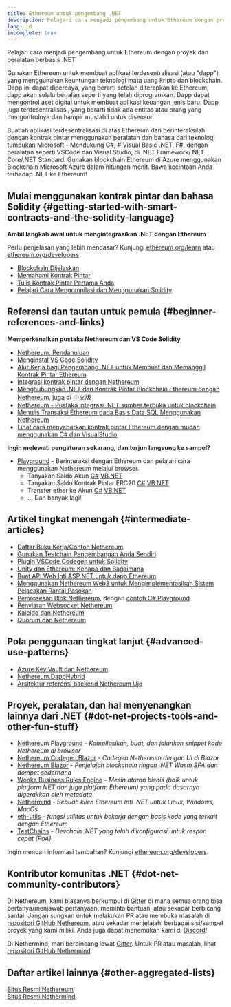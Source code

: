 ```yaml
---
title: Ethereum untuk pengembang .NET
description: Pelajari cara menjadi pengembang untuk Ethereum dengan proyek dan peralatan berbasis .NET
lang: id
incomplete: true
---
```


<FeaturedText>Pelajari cara menjadi pengembang untuk Ethereum dengan proyek dan peralatan berbasis .NET</FeaturedText>

Gunakan Ethereum untuk membuat aplikasi terdesentralisasi (atau "dapp") yang menggunakan keuntungan teknologi mata uang kripto dan blockchain. Dapp ini dapat dipercaya, yang berarti setelah diterapkan ke Ethereum, dapp akan selalu berjalan seperti yang telah diprogramkan. Dapp dapat mengontrol aset digital untuk membuat aplikasi keuangan jenis baru. Dapp juga terdesentralisasi, yang berarti tidak ada entitas atau orang yang mengontrolnya dan hampir mustahil untuk disensor.

Buatlah aplikasi terdesentralisasi di atas Ethereum dan berinteraksilah dengan kontrak pintar menggunakan peralatan dan bahasa dari teknologi tumpukan Microsoft - Mendukung C#, # Visual Basic .NET, F#, dengan peralatan seperti VSCode dan Visual Studio, di .NET Framework/.NET Core/.NET Standard. Gunakan blockchain Ethereum di Azure menggunakan Blockchain Microsoft Azure dalam hitungan menit. Bawa kecintaan Anda terhadap .NET ke Ethereum!

## Mulai menggunakan kontrak pintar dan bahasa Solidity \{#getting-started-with-smart-contracts-and-the-solidity-language}

**Ambil langkah awal untuk mengintegrasikan .NET dengan Ethereum**

Perlu penjelasan yang lebih mendasar? Kunjungi [ethereum.org/learn](/learn/) atau [ethereum.org/developers](/developers/).

- [Blockchain Dijelaskan](https://kauri.io/article/d55684513211466da7f8cc03987607d5/blockchain-explained)
- [Memahami Kontrak Pintar](https://kauri.io/article/e4f66c6079e74a4a9b532148d3158188/ethereum-101-part-5-the-smart-contract)
- [Tulis Kontrak Pintar Pertama Anda](https://kauri.io/article/124b7db1d0cf4f47b414f8b13c9d66e2/remix-ide-your-first-smart-contract)
- [Pelajari Cara Mengompilasi dan Menggunakan Solidity](https://kauri.io/article/973c5f54c4434bb1b0160cff8c695369/understanding-smart-contract-compilation-and-deployment)

## Referensi dan tautan untuk pemula \{#beginner-references-and-links}

**Memperkenalkan pustaka Nethereum dan VS Code Solidity**

- [Nethereum, Pendahuluan](https://docs.nethereum.com/en/latest/getting-started/)
- [Menginstal VS Code Solidity](https://marketplace.visualstudio.com/items?itemName=JuanBlanco.solidity)
- [Alur Kerja bagi Pengembang .NET untuk Membuat dan Memanggil Kontrak Pintar Ethereum](https://medium.com/coinmonks/a-net-developers-workflow-for-creating-and-calling-ethereum-smart-contracts-44714f191db2)
- [Integrasi kontrak pintar dengan Nethereum](https://kauri.io/#collections/Getting%20Started/smart-contracts-integration-with-nethereum/#smart-contracts-integration-with-nethereumm)
- [Menghubungkan .NET dan Kontrak Pintar Blockchain Ethereum dengan Nethereum](https://medium.com/my-blockchain-development-daily-journey/interfacing-net-and-ethereum-blockchain-smart-contracts-with-nethereum-2fa3729ac933), juga di [中文版](https://medium.com/my-blockchain-development-daily-journey/%E4%BD%BF%E7%94%A8nethereum%E9%80%A3%E6%8E%A5-net%E5%92%8C%E4%BB%A5%E5%A4%AA%E7%B6%B2%E5%8D%80%E5%A1%8A%E9%8F%88%E6%99%BA%E8%83%BD%E5%90%88%E7%B4%84-4a96d35ad1e1)
- [Nethereum - Pustaka integrasi .NET sumber terbuka untuk blockchain](https://kauri.io/#collections/a%20hackathon%20survival%20guide/nethereum-an-open-source-.net-integration-library/)
- [Menulis Transaksi Ethereum pada Basis Data SQL Menggunakan Nethereum](https://medium.com/coinmonks/writing-ethereum-transactions-to-sql-database-using-nethereum-fd94e0e4fa36)
- [Lihat cara menyebarkan kontrak pintar Ethereum dengan mudah menggunakan C# dan VisualStudio](https://koukia.ca/deploy-ethereum-smart-contracts-using-c-and-visualstudio-5be188ae928c)

**Ingin melewati pengaturan sekarang, dan terjun langsung ke sampel?**

- [Playground](http://playground.nethereum.com/) - Berinteraksi dengan Ethereum dan pelajari cara menggunakan Nethereum melalui browser.
  - Tanyakan Saldo Akun [C#](http://playground.nethereum.com/csharp/id/1001) [VB.NET](http://playground.nethereum.com/vb/id/2001)
  - Tanyakan Saldo Kontrak Pintar ERC20 [C#](http://playground.nethereum.com/csharp/id/1005) [VB.NET](http://playground.nethereum.com/vb/id/2004)
  - Transfer ether ke Akun [C#](http://playground.nethereum.com/csharp/id/1003) [VB.NET](http://playground.nethereum.com/vb/id/2003)
  - ... Dan banyak lagi!

## Artikel tingkat menengah \{#intermediate-articles}

- [Daftar Buku Kerja/Contoh Nethereum](http://docs.nethereum.com/en/latest/Nethereum.Workbooks/docs/)
- [Gunakan Testchain Pengembangan Anda Sendiri](https://github.com/Nethereum/Testchains)
- [Plugin VSCode Codegen untuk Solidity](https://docs.nethereum.com/en/latest/nethereum-codegen-vscodesolidity/)
- [Unity dan Ethereum: Kenapa dan Bagaimana](https://www.raywenderlich.com/5509-unity-and-ethereum-why-and-how)
- [Buat API Web Inti ASP.NET untuk dapp Ethereum](https://tech-mint.com/blockchain/create-asp-net-core-web-api-for-ethereum-dapps/)
- [Menggunakan Nethereum Web3 untuk Mengimplementasikan Sistem Pelacakan Rantai Pasokan](http://blog.pomiager.com/post/using-nethereum-web3-to-implement-a-supply-chain-traking-system4)
- [Pemrosesan Blok Nethereum](https://nethereum.readthedocs.io/en/latest/nethereum-block-processing-detail/), dengan [contoh C# Playground](http://playground.nethereum.com/csharp/id/1025)
- [Penyiaran Websocket Nethereum](https://nethereum.readthedocs.io/en/latest/nethereum-subscriptions-streaming/)
- [Kaleido dan Nethereum](https://kaleido.io/kaleido-and-nethereum/)
- [Quorum dan Nethereum](https://github.com/Nethereum/Nethereum/blob/master/src/Nethereum.Quorum/README.md)

## Pola penggunaan tingkat lanjut \{#advanced-use-patterns}

- [Azure Key Vault dan Nethereum](https://github.com/Azure-Samples/bc-community-samples/tree/master/akv-nethereum)
- [Nethereum.DappHybrid](https://github.com/Nethereum/Nethereum.DappHybrid)
- [Arsitektur referensi backend Nethereum Ujo](https://docs.nethereum.com/en/latest/nethereum-ujo-backend-sample/)

## Proyek, peralatan, dan hal menyenangkan lainnya dari .NET \{#dot-net-projects-tools-and-other-fun-stuff}

- [Nethereum Playground](http://playground.nethereum.com/) - _Kompilasikan, buat, dan jalankan snippet kode Nethereum di browser_
- [Nethereum Codegen Blazor](https://github.com/Nethereum/Nethereum.CodeGen.Blazor) - _Codegen Nethereum dengan UI di Blazor_
- [Nethereum Blazor](https://github.com/Nethereum/NethereumBlazor) - _Penjelajah blockchain ringan .NET Wasm SPA dan dompet sederhana_
- [Wonka Business Rules Engine](https://docs.nethereum.com/en/latest/wonka/) - _Mesin aturan bisnis (baik untuk platform.NET dan juga platform Ethereum) yang pada dasarnya digerakkan oleh metadata_
- [Nethermind](https://github.com/NethermindEth/nethermind) - _Sebuah klien Ethereum Inti .NET untuk Linux, Windows, MacOs_
- [eth-utils](https://github.com/ethereum/eth-utils/) - _fungsi utilitas untuk bekerja dengan basis kode yang terkait dengan Ethereum_
- [TestChains](https://github.com/Nethereum/TestChains) - _Devchain .NET yang telah dikonfigurasi untuk respon cepat (PoA)_

Ingin mencari informasi tambahan? Kunjungi [ethereum.org/developers](/developers/).

## Kontributor komunitas .NET \{#dot-net-community-contributors}

Di Nethereum, kami biasanya berkumpul di [Gitter](https://gitter.im/Nethereum/Nethereum) di mana semua orang bisa bertanya/menjawab pertanyaan, meminta bantuan, atau sekadar berbicang santai. Jangan sungkan untuk melakukan PR atau membuka masalah di [repositori GitHub Nethereum](https://github.com/Nethereum), atau sekadar menjelajahi berbagai sisi/sampel proyek yang kami miliki. Anda juga dapat menemukan kami di [Discord](https://discord.gg/jQPrR58FxX)!

Di Nethermind, mari berbincang lewat [Gitter](https://gitter.im/nethermindeth/nethermind). Untuk PR atau masalah, lihat [repositori GitHub Nethermind](https://github.com/NethermindEth/nethermind).

## Daftar artikel lainnya \{#other-aggregated-lists}

[Situs Resmi Nethereum](https://nethereum.com/)  
[Situs Resmi Nethermind](https://nethermind.io/)
